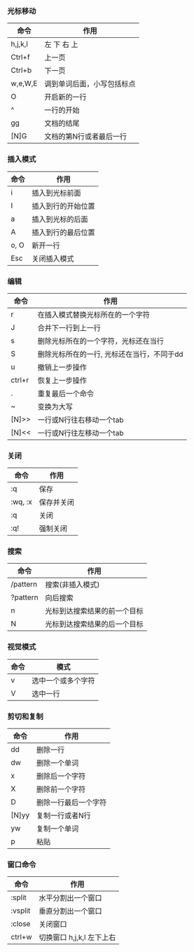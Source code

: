 
### 光标移动
| 命令	| 作用  |
|---|---|
| h,j,k,l | 左 下 右 上|
|  Ctrl+f | 上一页  |
|  Ctrl+b | 下一页  |
|  w,e,W,E | 调到单词后面，小写包括标点  |
|  O | 开启新的一行  |
|  ^ | 一行的开始  |
|  gg | 文档的结尾  |
|  [N]G | 文档的第N行或者最后一行  |

### 插入模式

| 命令	| 作用  |
|---|---|
| i | 插入到光标前面|
| I| 插入到行的开始位置|
| a | 插入到光标的后面|
| A| 插入到行的最后位置|
|o, O| 新开一行|
|Esc | 关闭插入模式|

### 编辑
|命令| 作用|
|---|---|
| r | 在插入模式替换光标所在的一个字符 |
| J | 合并下一行到上一行 |
| s | 删除光标所在的一个字符，光标还在当行 |
| S | 删除光标所在的一行, 光标还在当行，不同于dd|
| u | 撤销上一步操作 |
| ctrl+r | 恢复上一步操作 |
| . | 重复最后一个命令 |
| ~ | 变换为大写 |
| [N]>> | 一行或N行往右移动一个tab |
| [N]<< | 一行或N行往左移动一个tab |

### 关闭
| 命令 | 作用 |
|---|---|
| :q | 保存 |
| :wq, :x | 保存并关闭 |
| :q | 关闭 |
| :q! | 强制关闭 |

### 搜索
| 命令 | 作用 |
|---|---|
| /pattern | 搜索(非插入模式) |
| ?pattern | 向后搜索 |
| n | 光标到达搜索结果的前一个目标 |
| N | 光标到达搜索结果的后一个目标 |

### 视觉模式
| 命令 | 模式 |
|---|---|
| v | 选中一个或多个字符 |
| V | 选中一行 |

### 剪切和复制
| 命令 | 作用 |
|---|---|
| dd | 删除一行 |
| dw | 删除一个单词 |
| x | 删除后一个字符 |
| X | 删除前一个字符 |
| D | 删除一行最后一个字符 |
| [N]yy | 复制一行或者N行 |
| yw | 复制一个单词 |
| p | 粘贴 |

### 窗口命令
| 命令| 作用|
|---|---|
|:split | 水平分割出一个窗口 |
| :vsplit | 垂直分割出一个窗口 |
| :close | 关闭窗口 |
| ctrl+w | 切换窗口  h,j,k,l 左下上右 |